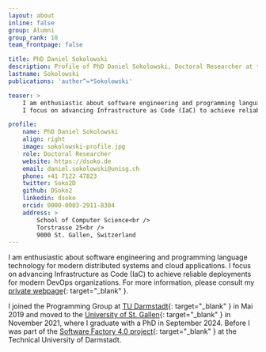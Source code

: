 ```yaml
---
layout: about
inline: false
group: Alumni
group_rank: 10
team_frontpage: false

title: PhD Daniel Sokolowski
description: Profile of PhD Daniel Sokolowski, Doctoral Researcher at the Programming Group.
lastname: Sokolowski
publications: 'author^=*Sokolowski'

teaser: >
    I am enthusiastic about software engineering and programming language technology for modern distributed systems and cloud applications.
    I focus on advancing Infrastructure as Code (IaC) to achieve reliable deployments for modern DevOps organizations. 

profile:
    name: PhD Daniel Sokolowski
    align: right
    image: sokolowski-profile.jpg
    role: Doctoral Researcher
    website: https://dsoko.de
    email: daniel.sokolowski@unisg.ch
    phone: +41 7122 47823
    twitter: Soko2D
    github: DSoko2
    linkedin: dsoko
    orcid: 0000-0003-2911-8304
    address: >
        School of Computer Science<br />
        Torstrasse 25<br />
        9000 St. Gallen, Switzerland
---
```


I am enthusiastic about software engineering and programming language technology for modern distributed systems and cloud applications.
I focus on advancing Infrastructure as Code (IaC) to achieve reliable deployments for modern DevOps organizations. 
For more information, please consult my [private webpage](https://dsoko.de){: target="_blank" }.

I joined the Programming Group at [TU Darmstadt](https://www.tu-darmstadt.de/){: target="_blank" }
in Mai 2019 and
moved to the [University of St. Gallen](https://www.unisg.ch/){: target="_blank" } in November 2021,
where I graduate with a PhD in September 2024.
Before I was part of the [Software Factory 4.0 project](https://www.software-factory-4-0.de/){: target="_blank" } at the Technical University of Darmstadt.
